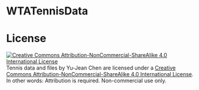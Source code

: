 # WTATennisData

# License
[![Creative Commons Attribution-NonCommercial-ShareAlike 4.0 International License](https://i.creativecommons.org/l/by-nc-sa/4.0/88x31.png)](http://creativecommons.org/licenses/by-nc-sa/4.0/)
Tennis data and files by Yu-Jean Chen are licensed under a [Creative Commons Attribution-NonCommercial-ShareAlike 4.0 International License](http://creativecommons.org/licenses/by-nc-sa/4.0/).
In other words: Attribution is required. Non-commercial use only.

